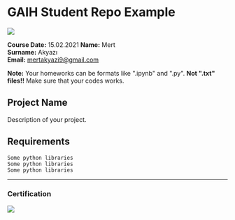 # GAIH Student Repo Example
![](img/logo.png)

**Course Date:** 15.02.2021
**Name:** Mert  
**Surname:** Akyazı  
**Email:** mertakyazi9@gmail.com  

**Note:** Your homeworks can be formats like ".ipynb" and ".py". **Not ".txt" files!!** Make sure that your codes works.  

## Project Name
Description of your project.

## Requirements
```
Some python libraries
Some python libraries
Some python libraries
```
---

### Certification
![](img/certificate_ex.png)

